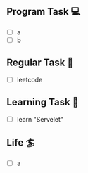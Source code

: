 

## Program Task  💻
- [ ] a
- [ ] b

## Regular Task  🤡
- [ ] leetcode

## Learning Task 🎯
- [ ] learn "Servelet"

## Life 🏄
- [ ] a
